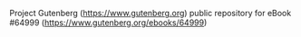 Project Gutenberg (https://www.gutenberg.org) public repository for
eBook #64999 (https://www.gutenberg.org/ebooks/64999)
